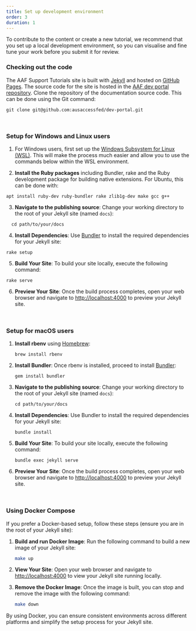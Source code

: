 ```yaml
---
title: Set up development environment
order: 3
duration: 1
---
```


To contribute to the content or create a new tutorial, we recommend that you set up a local development environment, so you can visualise and fine tune your work before you submit it for review.
<br>

### Checking out the code
The AAF Support Tutorials site is built with [Jekyll](https://jekyllrb.com/) and hosted on [GitHub Pages](https://pages.github.com/). The source code for the site is hosted in the [AAF dev portal repository](https://github.com/ausaccessfed/dev-portal).
Clone the repository of the documentation source code. This can be done using the Git command:

```shell
git clone git@github.com:ausaccessfed/dev-portal.git
```

<br>

### Setup for Windows and Linux users

1. For Windows users, first set up the [Windows Subsystem for Linux (WSL)](https://docs.microsoft.com/en-us/windows/wsl/install). This will make the process much easier and allow you to use the commands below within the WSL environment.

2. **Install the Ruby packages** including Bundler, rake and the Ruby development package for building native extensions. For Ubuntu, this can be done with:
```shell
apt install ruby-dev ruby-bundler rake zlib1g-dev make gcc g++
```

3. **Navigate to the publishing source**: Change your working directory to the root of your Jekyll site (named `docs`):
```shell
  cd path/to/your/docs
```

4. **Install Dependencies**: Use [Bundler](https://bundler.io/) to install the required dependencies for your Jekyll site:
```shell
rake setup
```

5. **Build Your Site**: To build your site locally, execute the following command:
```shell
rake serve
```

6. **Preview Your Site**: Once the build process completes, open your web browser and navigate to [http://localhost:4000](http://localhost:4000) to preview your Jekyll site.

<br>

### Setup for macOS users

1. **Install rbenv** using [Homebrew](https://brew.sh/):
    ```shell
    brew install rbenv
    ```

2. **Install Bundler**: Once rbenv is installed, proceed to install [Bundler](https://bundler.io/):
    ```shell
    gem install bundler
    ```

3. **Navigate to the publishing source**: Change your working directory to the root of your Jekyll site (named `docs`):
    ```shell
    cd path/to/your/docs
    ```

4. **Install Dependencies**: Use Bundler to install the required dependencies for your Jekyll site:
    ```shell
    bundle install
    ```

5. **Build Your Site**: To build your site locally, execute the following command:
    ```shell
    bundle exec jekyll serve
    ```

6. **Preview Your Site**: Once the build process completes, open your web browser and navigate to [http://localhost:4000](http://localhost:4000) to preview your Jekyll site.

<br>

### Using Docker Compose
If you prefer a Docker-based setup, follow these steps (ensure you are in the root of your Jekyll site):

1. **Build and run Docker Image**: Run the following command to build a new image of your Jekyll site:
    ```bash
    make up
    ```

3. **View Your Site**: Open your web browser and navigate to [http://localhost:4000](http://localhost:4000) to view your Jekyll site running locally.


2. **Remove the Docker Image**: Once the image is built, you can stop and remove the image with the following command:
    ```bash
    make down
    ```

By using Docker, you can ensure consistent environments across different platforms and simplify the setup process for your Jekyll site.
